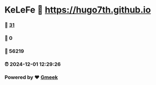 # KeLeFe :link: https://hugo7th.github.io 
### :page_facing_up: [31](https://hugo7th.github.io/tag.html) 
### :speech_balloon: 0 
### :hibiscus: 56219 
### :alarm_clock: 2024-12-01 12:29:26 
### Powered by :heart: [Gmeek](https://github.com/Meekdai/Gmeek)
